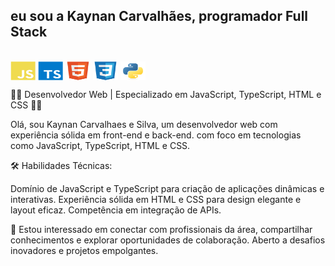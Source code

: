 ## eu sou a Kaynan Carvalhães, programador Full Stack

<div style="display: inline_block"><br>
  <img align="center" alt="Kaynan-Js" height="30" width="40" src="https://raw.githubusercontent.com/devicons/devicon/master/icons/javascript/javascript-plain.svg">
  <img align="center" alt="Kaynan-Ts" height="30" width="40" src="https://raw.githubusercontent.com/devicons/devicon/master/icons/typescript/typescript-plain.svg">
  <img align="center" alt="Kaynan-HTML" height="30" width="40" src="https://raw.githubusercontent.com/devicons/devicon/master/icons/html5/html5-original.svg">
  <img align="center" alt="Kaynan-CSS" height="30" width="40" src="https://raw.githubusercontent.com/devicons/devicon/master/icons/css3/css3-original.svg">
  <img align="center" alt="Kaynan-Python" height="30" width="40" src="https://raw.githubusercontent.com/devicons/devicon/master/icons/python/python-original.svg">
</div>
  
<div>

👨‍💻 Desenvolvedor Web | Especializado em JavaScript, TypeScript, HTML e CSS 👨‍💻

Olá, sou Kaynan Carvalhaes e Silva, um desenvolvedor web com experiência sólida em front-end e back-end. com foco em tecnologias como JavaScript, TypeScript, HTML e CSS.

🛠️ Habilidades Técnicas:

Domínio de JavaScript e TypeScript para criação de aplicações dinâmicas e interativas.
Experiência sólida em HTML e CSS para design elegante e layout eficaz.
Competência em integração de APIs.

🔗 Estou interessado em conectar com profissionais da área, compartilhar conhecimentos e explorar oportunidades de colaboração. Aberto a desafios inovadores e projetos empolgantes.

</div>
